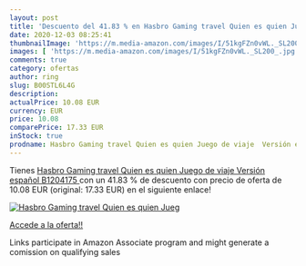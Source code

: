 ```yaml
---
layout: post
title: 'Descuento del 41.83 % en Hasbro Gaming travel Quien es quien Jueg'
date: 2020-12-03 08:25:41
thumbnailImage: 'https://m.media-amazon.com/images/I/51kgFZn0vWL._SL200_.jpg'
images: [ 'https://m.media-amazon.com/images/I/51kgFZn0vWL._SL200_.jpg' ]
comments: true
category: ofertas
author: ring
slug: B00STL6L4G
description:
actualPrice: 10.08 EUR
currency: EUR
price: 10.08
comparePrice: 17.33 EUR
inStock: true
prodname: Hasbro Gaming travel Quien es quien Juego de viaje  Versión español  B1204175 
---
```


Tienes [Hasbro Gaming travel Quien es quien Juego de viaje  Versión español  B1204175 ](https://www.amazon.es/dp/B00STL6L4G/?tag=tolees-21) con un 41.83 % de descuento con precio de oferta de 10.08 EUR (original: 17.33 EUR) en el siguiente enlace!

[![Hasbro Gaming travel Quien es quien Jueg](https://m.media-amazon.com/images/I/51kgFZn0vWL._SL200_.jpg)](https://www.amazon.es/dp/B00STL6L4G/?tag=tolees-21)

[Accede a la oferta!!](https://www.amazon.es/dp/B00STL6L4G/?tag=tolees-21)

Links participate in Amazon Associate program and might generate a comission on qualifying sales



